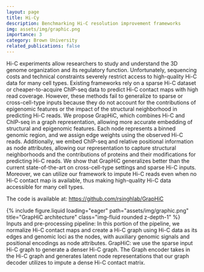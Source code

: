 ```yaml
---
layout: page
title: Hi-Cy
description: Benchmarking Hi-C resolution improvement frameworks
img: assets/img/graphic.png
importance: 3
category: Brown University
related_publications: false
---
```


Hi-C experiments allow researchers to study and understand the 3D genome organization and its regulatory function. Unfortunately, sequencing costs and technical constraints severely restrict access to high-quality Hi-C data for many cell types. Existing frameworks rely on a sparse Hi-C dataset or cheaper-to-acquire ChIP-seq data to predict Hi-C contact maps with high read coverage. However, these methods fail to generalize to sparse or cross-cell-type inputs because they do not account for the contributions of epigenomic features or the impact of the structural neighborhood in predicting Hi-C reads. We propose GrapHiC, which combines Hi-C and ChIP-seq in a graph representation, allowing more accurate embedding of structural and epigenomic features. Each node represents a binned genomic region, and we assign edge weights using the observed Hi-C reads. Additionally, we embed ChIP-seq and relative positional information as node attributes, allowing our representation to capture structural neighborhoods and the contributions of proteins and their modifications for predicting Hi-C reads. We show that GrapHiC generalizes better than the current state-of-the-art on cross-cell-type settings and sparse Hi-C inputs. Moreover, we can utilize our framework to impute Hi-C reads even when no Hi-C contact map is available, thus making high-quality Hi-C data accessible for many cell types.

The code is available at: https://github.com/rsinghlab/GrapHiC

<div class="row">
    <div class="col-sm mt-3 mt-md-0">
        {% include figure.liquid loading="eager" path="assets/img/graphic.png" title="GrapHiC architecture" class="img-fluid rounded z-depth-1" %}
    </div>
</div>
<div class="caption">
    Inputs and pre-processing pipeline:  In this portion of the pipeline, we normalize Hi-C contact maps and create a Hi-C graph using Hi-C data as its edges and genomic loci as the nodes, with auxiliary genomic signals and positional encodings as node attributes. GrapHiC: we use the sparse input Hi-C graph to generate a denser Hi-C graph. The Graph encoder takes in the Hi-C graph and generates latent node representations that our graph decoder utilizes to impute a dense Hi-C contact matrix.
</div>
